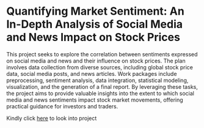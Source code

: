 # Quantifying Market Sentiment: An In-Depth Analysis of Social Media and News Impact on Stock Prices

This project seeks to explore the correlation between sentiments expressed on social media and news and their influence on stock prices. The plan involves data collection from diverse sources, including global stock price data, social media posts, and news articles. Work packages include preprocessing, sentiment analysis, data integration, statistical modeling, visualization, and the generation of a final report. By leveraging these tasks, the project aims to provide valuable insights into the extent to which social media and news sentiments impact stock market movements, offering practical guidance for investors and traders.

Kindly click [here](https://github.com/mohdahmedasif/made-template/blob/main/project/report.ipynb) to look into project